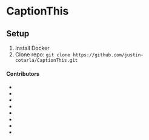 # CaptionThis

## Setup
1. Install Docker
2. Clone repo: ```git clone https://github.com/justin-cotarla/CaptionThis.git```

#### Contributors
* 
* 
* 
* 
* 
* 
* 
* 